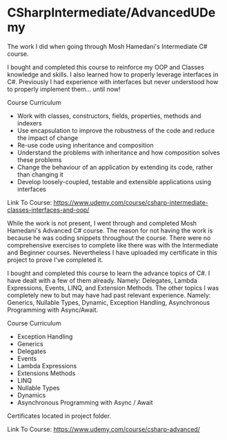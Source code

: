 # CSharpIntermediate/AdvancedUDemy
The work I did when going through Mosh Hamedani's Intermediate C# course.

I bought and completed this course to reinforce my OOP and Classes knowledge and skills. I also learned how to properly leverage interfaces in C#. Previously I had experience with interfaces but never understood how to properly implement them... until now!

Course Curriculum

 * Work with classes, constructors, fields, properties, methods and indexers
 * Use encapsulation to improve the robustness of the code and reduce the impact of change
 * Re-use code using inheritance and composition
 * Understand the problems with inheritance and how composition solves these problems
 * Change the behaviour of an application by extending its code, rather than changing it
 * Develop loosely-coupled, testable and extensible applications using interfaces


Link To Course: https://www.udemy.com/course/csharp-intermediate-classes-interfaces-and-oop/

While the work is not present, I went through and completed Mosh Hamedani's Advanced C# course. The reason for not having the work is because he was coding snippets throughout the course. There were no comprehensive exercises to complete like there was with the Intermediate and Beginner courses. Nevertheless I have uploaded my certificate in this project to prove I've completed it.

I bought and completed this course to learn the advance topics of C#. I have dealt with a few of them already. Namely: Delegates, Lambda Expressions, Events, LINQ, and Extension Methods. The other topics I was completely new to but may have had past relevant experience. Namely: Generics, Nullable Types, Dynamic, Exception Handling, Asynchronous Programming with Async/Await.


Course Curriculum

 * Exception Handling
 * Generics
 * Delegates
 * Events
 * Lambda Expressions
 * Extensions Methods
 * LINQ
 * Nullable Types
 * Dynamics
 * Asynchronous Programming with Async / Await


Certificates located in project folder.

Link To Course: https://www.udemy.com/course/csharp-advanced/

